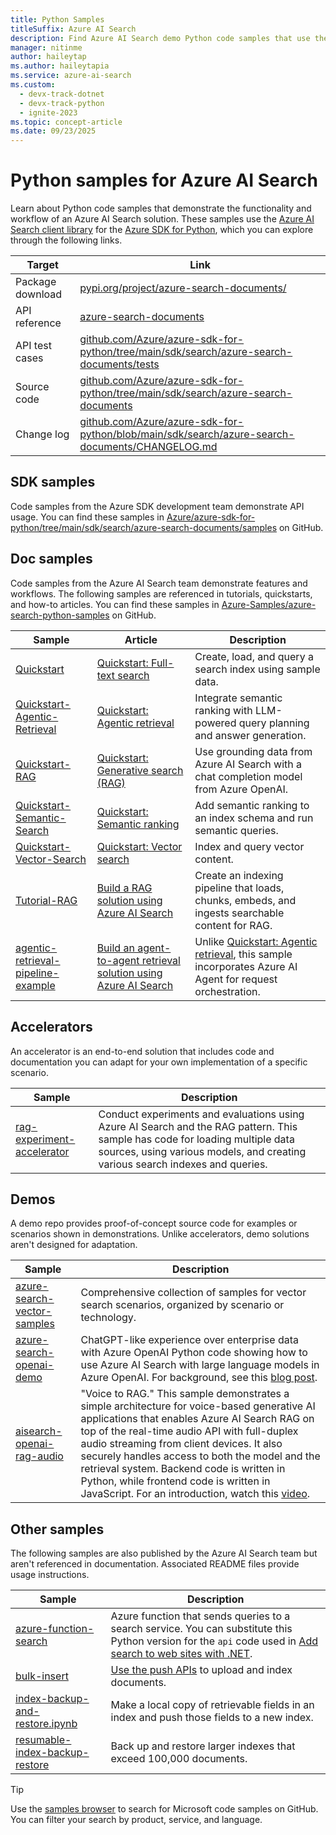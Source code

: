 ```yaml
---
title: Python Samples
titleSuffix: Azure AI Search
description: Find Azure AI Search demo Python code samples that use the Azure .NET SDK for Python or REST.
manager: nitinme
author: haileytap
ms.author: haileytapia
ms.service: azure-ai-search
ms.custom:
  - devx-track-dotnet
  - devx-track-python
  - ignite-2023
ms.topic: concept-article
ms.date: 09/23/2025
---
```


# Python samples for Azure AI Search

Learn about Python code samples that demonstrate the functionality and workflow of an Azure AI Search solution. These samples use the [Azure AI Search client library](/python/api/overview/azure/search-documents-readme) for the [Azure SDK for Python](/azure/developer/python/), which you can explore through the following links.

| Target | Link |
|--------|------|
| Package download | [pypi.org/project/azure-search-documents/](https://pypi.org/project/azure-search-documents/) |
| API reference | [azure-search-documents](/python/api/azure-search-documents)  |
| API test cases | [github.com/Azure/azure-sdk-for-python/tree/main/sdk/search/azure-search-documents/tests](https://github.com/Azure/azure-sdk-for-python/tree/main/sdk/search/azure-search-documents/tests) |
| Source code | [github.com/Azure/azure-sdk-for-python/tree/main/sdk/search/azure-search-documents](https://github.com/Azure/azure-sdk-for-python/tree/main/sdk/search/azure-search-documents)  |
| Change log | [github.com/Azure/azure-sdk-for-python/blob/main/sdk/search/azure-search-documents/CHANGELOG.md](https://github.com/Azure/azure-sdk-for-python/blob/main/sdk/search/azure-search-documents/CHANGELOG.md) |

## SDK samples

Code samples from the Azure SDK development team demonstrate API usage. You can find these samples in [Azure/azure-sdk-for-python/tree/main/sdk/search/azure-search-documents/samples](https://github.com/Azure/azure-sdk-for-python/tree/main/sdk/search/azure-search-documents/samples) on GitHub.

## Doc samples

Code samples from the Azure AI Search team demonstrate features and workflows. The following samples are referenced in tutorials, quickstarts, and how-to articles. You can find these samples in [Azure-Samples/azure-search-python-samples](https://github.com/Azure-Samples/azure-search-python-samples) on GitHub.

| Sample | Article | Description |
|--|--|--|
| [Quickstart](https://github.com/Azure-Samples/azure-search-python-samples/tree/main/Quickstart) | [Quickstart: Full-text search](search-get-started-text.md) | Create, load, and query a search index using sample data. |
| [Quickstart-Agentic-Retrieval](https://github.com/Azure-Samples/azure-search-python-samples/tree/main/Quickstart-Agentic-Retrieval) | [Quickstart: Agentic retrieval](search-get-started-agentic-retrieval.md) | Integrate semantic ranking with LLM-powered query planning and answer generation. |
| [Quickstart-RAG](https://github.com/Azure-Samples/azure-search-python-samples/tree/main/Quickstart-RAG) | [Quickstart: Generative search (RAG)](search-get-started-rag.md) | Use grounding data from Azure AI Search with a chat completion model from Azure OpenAI. |
| [Quickstart-Semantic-Search](https://github.com/Azure-Samples/azure-search-python-samples/tree/main/Quickstart-Semantic-Search) | [Quickstart: Semantic ranking](search-get-started-semantic.md) | Add semantic ranking to an index schema and run semantic queries. |
| [Quickstart-Vector-Search](https://github.com/Azure-Samples/azure-search-python-samples/tree/main/Quickstart-Vector-Search) | [Quickstart: Vector search](search-get-started-vector.md) | Index and query vector content. |
| [Tutorial-RAG](https://github.com/Azure-Samples/azure-search-python-samples/tree/main/Tutorial-RAG) | [Build a RAG solution using Azure AI Search](tutorial-rag-build-solution.md) | Create an indexing pipeline that loads, chunks, embeds, and ingests searchable content for RAG. |
| [agentic-retrieval-pipeline-example](https://github.com/Azure-Samples/azure-search-python-samples/tree/main/agentic-retrieval-pipeline-example) | [Build an agent-to-agent retrieval solution using Azure AI Search](search-agentic-retrieval-how-to-pipeline.md) | Unlike [Quickstart: Agentic retrieval](search-get-started-agentic-retrieval.md), this sample incorporates Azure AI Agent for request orchestration. |

## Accelerators

An accelerator is an end-to-end solution that includes code and documentation you can adapt for your own implementation of a specific scenario.

| Sample | Description |
|--|--|
| [rag-experiment-accelerator](https://github.com/microsoft/rag-experiment-accelerator) | Conduct experiments and evaluations using Azure AI Search and the RAG pattern. This sample has code for loading multiple data sources, using various models, and creating various search indexes and queries. |

## Demos

A demo repo provides proof-of-concept source code for examples or scenarios shown in demonstrations. Unlike accelerators, demo solutions aren't designed for adaptation.

| Sample | Description |
|--|--|
| [azure-search-vector-samples](https://github.com/Azure/azure-search-vector-samples/blob/main) | Comprehensive collection of samples for vector search scenarios, organized by scenario or technology. |
| [azure-search-openai-demo](https://github.com/Azure-Samples/azure-search-openai-demo/blob/main) | ChatGPT-like experience over enterprise data with Azure OpenAI Python code showing how to use Azure AI Search with large language models in Azure OpenAI. For background, see this [blog post](https://techcommunity.microsoft.com/blog/azure-ai-services-blog/revolutionize-your-enterprise-data-with-chatgpt-next-gen-apps-w-azure-openai-and/3762087). |
| [aisearch-openai-rag-audio](https://github.com/Azure-Samples/aisearch-openai-rag-audio) | "Voice to RAG." This sample demonstrates a simple architecture for voice-based generative AI applications that enables Azure AI Search RAG on top of the real-time audio API with full-duplex audio streaming from client devices. It also securely handles access to both the model and the retrieval system. Backend code is written in Python, while frontend code is written in JavaScript. For an introduction, watch this [video](https://www.youtube.com/watch?v=vXJka8xZ9Ko). |

## Other samples

The following samples are also published by the Azure AI Search team but aren't referenced in documentation. Associated README files provide usage instructions.

| Sample | Description |
|--|--|
| [azure-function-search](https://github.com/Azure-Samples/azure-search-python-samples/tree/main/azure-function-search) | Azure function that sends queries to a search service. You can substitute this Python version for the `api` code used in [Add search to web sites with .NET](tutorial-csharp-overview.md). |
| [bulk-insert](https://github.com/Azure-Samples/azure-search-python-samples/tree/main/bulk-insert) | [Use the push APIs](search-how-to-load-search-index.md) to upload and index documents. |
| [index-backup-and-restore.ipynb](https://github.com/Azure/azure-search-vector-samples/tree/main/demo-python/code/utilities/index-backup-restore) | Make a local copy of retrievable fields in an index and push those fields to a new index. |
| [resumable-index-backup-restore](https://github.com/Azure/azure-search-vector-samples/blob/main/demo-python/code/utilities/resumable-index-backup-restore/backup-and-restore.ipynb) | Back up and restore larger indexes that exceed 100,000 documents.|

> [!TIP]
> Use the [samples browser](/samples/browse/?languages=python&products=azure-cognitive-search) to search for Microsoft code samples on GitHub. You can filter your search by product, service, and language.
